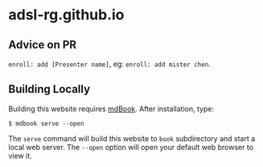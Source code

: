 # adsl-rg.github.io

## Advice on PR
`enroll: add [Presenter name]`, eg: `enroll: add mister chen`.

## Building Locally

Building this website requires [mdBook](https://github.com/rust-lang-nursery/mdBook). After installation, type:

```
$ mdbook serve --open
```

The `serve` command will build this website to `book` subdirectory and start a local web server. 
The `--open` option will open your default web browser to view it.